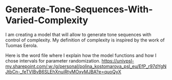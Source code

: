 # Generate-Tone-Sequences-With-Varied-Complexity
I am creating a model that will allow to generate tone sequences with control of complexity. My definition of complexity is inspired by the work of Tuomas Eerola. 

Here is the word file where I explain how the model functions and how I chose intervals for parameter randomization. 
https://univpsl-my.sharepoint.com/:w:/g/personal/polina_kostomarova_psl_eu/EfP_r97dYgNJtbCn-_feTVIBvB6SLEhXnuiRtyMOxyMJBA?e=quoQyX
